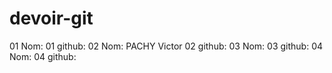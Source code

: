 # devoir-git

01 Nom:
01 github:
02 Nom: PACHY Victor
02 github:
03 Nom:
03 github:
04 Nom:
04 github:
